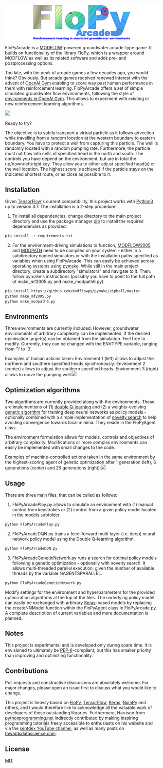 ![](banner.png)

FloPyArcade is a [MODFLOW](https://www.usgs.gov/mission-areas/water-resources/science/modflow-and-related-programs?qt-science_center_objects=0#qt-science_center_objects)-powered groundwater arcade-type game. It builds on functionality of the library [FloPy](https://github.com/modflowpy/flopy/), which is a wrapper around MODFLOW as well as its related software and adds pre- and postprocessing options.

Too late, with the peak of arcade games a few decades ago, you would think? Obviously. But arcade games received renewed interest with the advent of [OpenAI Gym](https://gym.openai.com/) enabling to score way past human performance in them with reinforcement learning. FloPyArcade offers a set of simple simulated groundwater flow environments, following the style of [environments in OpenAI Gym](https://gym.openai.com/envs/#atari). This allows to experiment with existing or new reinforcement learning algorithms.

![](geneticoptimization.gif)

Ready to try?

The objective is to safely transport a virtual particle as it follows advection while travelling from a random location at the western boundary to eastern boundary. You have to protect a well from capturing this particle. The well is randomly located with a random pumping rate. Furthermore, the particle must not flow into cells of specified head in the north and south. The controls you have depend on the environment, but are in total the up/down/left/right key. They allow you to either adjust specified head(s) or the well location. The highest score is achieved if the particle stays on the indicated shortest route, or as close as possible to it.

## Installation

Given [TensorFlow](https://www.tensorflow.org/)'s current compatibility, this project works with [Python3](https://www.python.org/) up to version 3.7. The installation is a 2-step procedure:

1) To install all dependencies, change directory to the main project directory and use the package manager [pip](https://pip.pypa.io/en/stable/) to install the required dependencies as provided:

```bash
pip install -r requirements.txt
```

2) For the environment-driving simulations to function, [MODFLOW2005](https://www.usgs.gov/software/modflow-2005-usgs-three-dimensional-finite-difference-ground-water-model) and [MODPATH]() need to be compiled on your system - either in a subdirectory named simulators or with the installation paths specified as variables when using FloPyArcade. This can easily be achieved across operating systems using [pymake](https://github.com/modflowpy/pymake). While still in the main project directory, create a subdirectory "simulators" and navigate to it. Then, follow pymake's instructions (possibly you have to point to the full path of make_mf2005.py and make_modpath6.py):

```bash
pip install https://github.com/modflowpy/pymake/zipball/master
python make_mf2005.py
python make_modpath6.py
```

## Environments

Three environments are currently included. However, groundwater environments of arbitrary complexity can be implemented, if the desired opimisation target(s) can be obtained from the simulation. Feel free to modify. Currently, they can be changed with the ENVTYPE variable, ranging from '1' to '3'.

Examples of human actions taken: Environment 1 (left) allows to adjust the northern and southern specified heads synchronously. Environment 2 (center) allows to adjust the southern specified heads. Environment 3 (right) allows to move the pumping well.![](envtypes.gif)

## Optimization algorithms

Two algorithms are currently provided along with the environments. These are implementions of (1) [double Q-learning](https://arxiv.org/abs/1509.06461) and (2) a weights-evolving [genetic algorithm](https://arxiv.org/abs/1712.06567) for training deep neural networks as policy models - optionally combined with a simple implementation of [novelty search](https://arxiv.org/abs/1304.3362) to help avoiding convergence towards local minima. They reside in the FloPyAgent class.

The environment formulation allows for models, controls and objectives of arbitrary complexity. Modifications or more complex environments can easily be implemented with small changes to the code.

Examples of machine-controlled actions taken in the same environment by the highest-scoring agent of genetic optimization after 1 generation (left), 6 generations (center) and 26 generations (right):![](geneticoptimization.gif)

## Usage

There are three main files, that can be called as follows:
1) FloPyArcadePlay.py allows to simulate an environment with (1) manual control from keystrokes or (2) control from a given policy model located in the models subfolder.

```bash
python FloPyArcadePlay.py
```

2) FloPyArcadeDQN.py trains a feed-forward multi-layer (i.e. deep) neural network policy model using the Double Q-learning algorithm.

```bash
python FloPyArcadeDQN.py
```

3) FloPyArcadeGeneticNetwork.py runs a search for optimal policy models following a genetic optimization - optionally with novelty search. It allows multi-threaded parallel execution, given the number of available threads by the variable NAGENTSPARALLEL.

```bash
python FloPyArcadeGeneticNetwork.py
```

Modify settings for the environment and hyperparameters for the provided optimization algorithms at the top of the files. The underlying policy model can easily be exchanged with arbitrary [Keras](https://keras.io/)-based models by replacing the createNNModel function within the FloPyAgent class in FloPyArcade.py. A complete description of current variables and more documentation is planned.

## Notes

This project is experimental and is developed only during spare time. It is envisioned to ultimately be [PEP-8](https://www.python.org/dev/peps/pep-0008/)-compliant, but this has smaller priority than improving and optimizing functionality.

## Contributions

Pull requests and constructive disccusions are absolutely welcome. For major changes, please open an issue first to discuss what you would like to change.

This project is heavily based on [FloPy](https://github.com/modflowpy/flopy/), [TensorFlow](https://www.tensorflow.org/), [Keras](https://keras.io/), [NumPy](https://numpy.org/) and others, and I would therefore like to acknowledge all the valuable work of developers of these outstanding libraries. Furthermore, Harrison from [pythonprogramming.net](https://pythonprogramming.net/) indirectly contributed by making inspiring programming tutorials freely accessible to enthusiasts on his website and via the [sentdex YouTube channel](https://www.youtube.com/user/sentdex), as well as many posts on [towardsdatascience.com](https://towardsdatascience.com/).

## License

[MIT](https://choosealicense.com/licenses/mit/)
